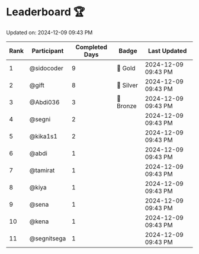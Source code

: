# Leaderboard 🏆

Updated on: 2024-12-09 09:43 PM

| Rank | Participant       | Completed Days | Badge      | Last Updated         |
|------|-------------------|----------------|------------|----------------------|
| 1    | @sidocoder        | 9              | 🏅 Gold     | 2024-12-09 09:43 PM |
| 2    | @gift             | 8              | 🥈 Silver   | 2024-12-09 09:43 PM |
| 3    | @Abdi036          | 3              | 🥉 Bronze   | 2024-12-09 09:43 PM |
| 4    | @segni            | 2              |            | 2024-12-09 09:43 PM |
| 5    | @kika1s1          | 2              |            | 2024-12-09 09:43 PM |
| 6    | @abdi             | 1              |            | 2024-12-09 09:43 PM |
| 7    | @tamirat          | 1              |            | 2024-12-09 09:43 PM |
| 8    | @kiya             | 1              |            | 2024-12-09 09:43 PM |
| 9    | @sena             | 1              |            | 2024-12-09 09:43 PM |
| 10   | @kena             | 1              |            | 2024-12-09 09:43 PM |
| 11   | @segnitsega       | 1              |            | 2024-12-09 09:43 PM |
